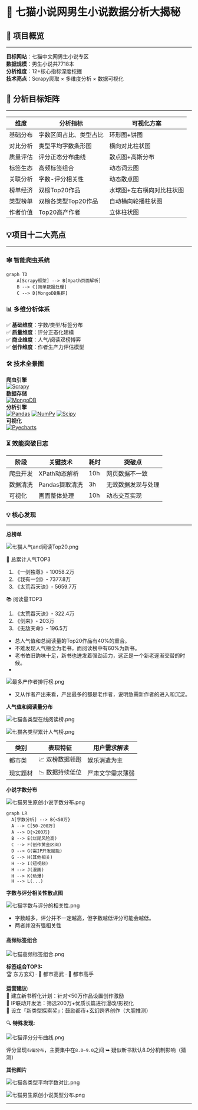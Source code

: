 # 🚀 七猫小说网男生小说数据分析大揭秘
    
## 🌟 项目概览

---

**目标网站**：七猫中文网男生小说专区  
**数据规模**：男生小说共7718本  
**分析维度**：12+核心指标深度挖掘  
**技术亮点**：Scrapy爬取 × 多维度分析 × 数据可视化

## 🎯 分析目标矩阵

---

| 维度   | 分析指标         | 可视化方案         |
|------|--------------|---------------|
| 基础分布 | 字数区间占比、类型占比  | 环形图+饼图        |
| 对比分析 | 类型平均字数条形图    | 横向对比柱状图       |
| 质量评估 | 评分正态分布曲线     | 散点图+高斯分布      |
| 标签生态 | 高频标签组合       | 动态词云图         |
| 关联分析 | 字数-评分相关性     | 动态散点图         |
| 榜单经济 | 双榜Top20作品    | 水球图+左右横向对比柱状图 |
| 类型榜单 | 双榜各类型Top20作品 | 自动横向轮播柱状图     |
| 作者价值 | Top20高产作者    | 立体柱状图         |

## 💡项目十二大亮点

---

### 🕸️ 智能爬虫系统
```mermaid
graph TD
    A[Scrapy框架] --> B[Xpath页面解析]
    B --> C[简单数据处理]
    C --> D[MongoDB集群]
```

### 📊 多维分析体系
✅ **基础维度**：字数/类型/标签分布  
✅ **质量维度**：评分正态化建模  
✅ **商业维度**：人气/阅读双榜博弈  
✅ **创作维度**：作者生产力评估模型  

### 🛠️ 技术全景图
**爬虫引擎**  
[![Scrapy](https://img.shields.io/badge/Scrapy-2.12+-green)](https://scrapy.org)  
**数据存储**  
[![MongoDB](https://img.shields.io/badge/MongoDB-4.10+-blue)](https://mongodb.p2hp.com/)  
**分析引擎**  
[![Pandas](https://img.shields.io/badge/Pandas-2.2+-red)](https://pandas.pydata.org/)
[![NumPy](https://img.shields.io/badge/NumPy-2.1+-orange)](https://numpy.org/)
[![Scipy](https://img.shields.io/badge/Scipy-1.14+-yellow)](https://docs.scipy.org/)  
**可视化**  
[![Pyecharts](https://img.shields.io/badge/Pyecharts-2.0+-purple)](https://pyecharts.org/)  

### ⏳ 效能突破日志
| 阶段   | 关键技术       | 耗时  | 突破点       |
|------|------------|-----|-----------|
| 爬虫开发 | XPath动态解析  | 10h | 网页数据不一致   |
| 数据清洗 | Pandas提取清洗 | 3h  | 无效数据发现与处理 |
| 可视化  | 画面整体处理     | 10h | 动态交互实现    |

### 💡 核心发现

---

**总榜单**

![七猫人气and阅读Top20.png](images/七猫人气and阅读Top20.png)

👑 总累计人气TOP3
1. 《一剑独尊》- 10058.2万
2. 《我有一剑》- 7377.8万
3. 《太荒吞天诀》- 5659.7万

📚 阅读量TOP3
1. 《太荒吞天诀》- 322.4万
2. 《剑来》- 203万
3. 《无敌天命》- 196.5万

- 总人气值和总阅读量的Top20作品有40%的重合。
- 不难发现人气榜全为老书，而阅读榜中有60%为新书。
- 老书依旧韵味十足，新书也迸发着强劲活力，这正是一个新老逐渐交替的时候。
- 
![最多产作者排行榜.png](images/最多产作者排行榜.png)

- 又从作者产出来看，产出最多的都是老作者，说明急需新作者的进入和沉淀。

**人气值和阅读量分布**

![七猫各类型在线阅读榜.png](images/七猫各类型在线阅读榜.png)

![七猫各类型累计人气榜.png](images/七猫各类型累计人气榜.png)

| 类别   | 表现特征      | 用户需求解读   |
|------|-----------|----------|
| 都市类  | 📈 双榜数据领跑 | 娱乐消遣为主   |
| 现实题材 | 📉 数据持续低位 | 严肃文学需求薄弱 |

**小说字数分布**

![七猫男生原创小说字数分布.png](images/七猫男生原创小说字数分布.png)

```mermaid
graph LR
  A[字数分析] --> B{<50万}
  A --> C[50-200万]
  A --> D{>200万}
  B --> E(烂尾风险高)
  C --> F(创作黄金区间)
  D --> G(需IP开发赋能)
  G --> H(其他相关)
  H --> I(短视频)
  H --> J(漫画)
  H --> K(动漫)
  H --> L(...)
```

**字数与评分相关性散点图**

![七猫字数与评分的相关性.png](images/七猫字数与评分的相关性.png)

- 字数越多，评分并不一定越高，但字数越低评分可能会越低。
- 两者并没有强相关性

#### 高频标签组合

![七猫高频标签组合.png](images/七猫高频标签组合.png)

**标签组合TOP3:**  
🏆 东方玄幻 · 🥈 都市高武 · 🥉 都市高手

**运营建议:**  
📱 建立新书孵化计划：针对<50万作品设置创作激励  
🎥 IP联动开发池：筛选200万+优质长篇进行漫改/影视化  
🏅 设立「新类型探索奖」：鼓励都市+玄幻跨界创作（大胆推测）  

🔍 **特殊发现:**  

![七猫评分分布曲线.png](images/七猫评分分布曲线.png)

评分呈现`右偏分布`，主要集中在`8.0~9.0`之间 ➥ 疑似新书默认8.0分机制影响（猜测）

**其他图片**

![七猫各类型平均字数对比.png](images/七猫各类型平均字数对比.png)

![七猫男生原创小说类型分布.png](images/七猫男生原创小说类型分布.png)

---
